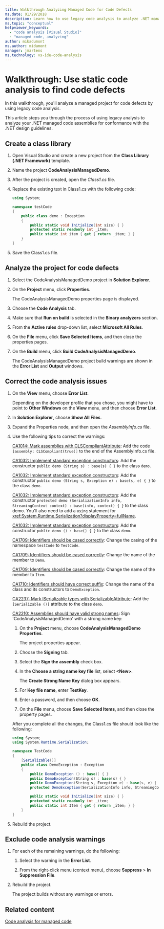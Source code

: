 ```yaml
---
title: Walkthrough Analyzing Managed Code for Code Defects
ms.date: 01/29/2018
description: Learn how to use legacy code analysis to analyze .NET managed code assemblies. See how to check for defects and for conformance with .NET design guidelines.
ms.topic: "conceptual"
helpviewer_keywords:
  - "code analysis [Visual Studio]"
  - "managed code, analyzing"
author: mikadumont
ms.author: midumont
manager: jmartens
ms.technology: vs-ide-code-analysis
---
```

# Walkthrough: Use static code analysis to find code defects


In this walkthrough, you'll analyze a managed project for code defects by using legacy code analysis.

This article steps you through the process of using legacy analysis to analyze your .NET managed code assemblies for conformance with the .NET design guidelines.

## Create a class library

1. Open Visual Studio and create a new project from the **Class Library (.NET Framework)** template.

1. Name the project **CodeAnalysisManagedDemo**.

1. After the project is created, open the *Class1.cs* file.

1. Replace the existing text in Class1.cs with the following code:

   ```csharp
   using System;

   namespace testCode
   {
       public class demo : Exception
       {
           public static void Initialize(int size) { }
           protected static readonly int _item;
           public static int item { get { return _item; } }
       }
   }
   ```

1. Save the Class1.cs file.

## Analyze the project for code defects

1. Select the CodeAnalysisManagedDemo project in **Solution Explorer**.

2. On the **Project** menu, click **Properties**.

   The CodeAnalysisManagedDemo properties page is displayed.

3. Choose the **Code Analysis** tab.

4. Make sure that **Run on build** is selected in the **Binary analyzers** section.

5. From the **Active rules** drop-down list, select **Microsoft All Rules**.

6. On the **File** menu, click **Save Selected Items**, and then close the properties pages.

7. On the **Build** menu, click **Build CodeAnalysisManagedDemo**.

    The CodeAnalysisManagedDemo project build warnings are shown in the **Error List** and **Output** windows.

## Correct the code analysis issues

1. On the **View** menu, choose **Error List**.

    Depending on the developer profile that you chose, you might have to point to **Other Windows** on the **View** menu, and then choose **Error List**.

1. In **Solution Explorer**, choose **Show All Files**.

1. Expand the Properties node, and then open the *AssemblyInfo.cs* file.

1. Use the following tips to correct the warnings:

   [CA1014: Mark assemblies with CLSCompliantAttribute](/dotnet/fundamentals/code-analysis/quality-rules/ca1014): Add the code `[assembly: CLSCompliant(true)]` to the end of the AssemblyInfo.cs file.

   [CA1032: Implement standard exception constructors](/dotnet/fundamentals/code-analysis/quality-rules/ca1032): Add the constructor `public demo (String s) : base(s) { }` to the class `demo`.

   [CA1032: Implement standard exception constructors](/dotnet/fundamentals/code-analysis/quality-rules/ca1032): Add the constructor `public demo (String s, Exception e) : base(s, e) { }` to the class `demo`.

   [CA1032: Implement standard exception constructors](/dotnet/fundamentals/code-analysis/quality-rules/ca1032): Add the constructor `protected demo (SerializationInfo info, StreamingContext context) : base(info, context) { }` to the class demo. You'll also need to add a `using` statement for <xref:System.Runtime.Serialization?displayProperty=fullName>.

   [CA1032: Implement standard exception constructors](/dotnet/fundamentals/code-analysis/quality-rules/ca1032): Add the constructor `public demo () : base() { }` to the class `demo`.

   [CA1709: Identifiers should be cased correctly](../code-quality/ca1709.md): Change the casing of the namespace `testCode` to `TestCode`.

   [CA1709: Identifiers should be cased correctly](../code-quality/ca1709.md): Change the name of the member to `Demo`.

   [CA1709: Identifiers should be cased correctly](../code-quality/ca1709.md): Change the name of the member to `Item`.

   [CA1710: Identifiers should have correct suffix](/dotnet/fundamentals/code-analysis/quality-rules/ca1710): Change the name of the class and its constructors to `DemoException`.

   [CA2237: Mark ISerializable types with SerializableAttribute](/dotnet/fundamentals/code-analysis/quality-rules/ca2237): Add the `[Serializable ()]` attribute to the class `demo`.

   [CA2210: Assemblies should have valid strong names](../code-quality/ca2210.md): Sign 'CodeAnalysisManagedDemo' with a strong name key:

   1. On the **Project** menu, choose **CodeAnalysisManagedDemo Properties**.

      The project properties appear.

   1. Choose the **Signing** tab.

   1. Select the **Sign the assembly** check box.

   1. In the **Choose a string name key file** list, select **\<New>**.

      The **Create Strong Name Key** dialog box appears.

   1. For **Key file name**, enter **TestKey**.

   1. Enter a password, and then choose **OK**.

   1. On the **File** menu, choose **Save Selected Items**, and then close the property pages.

   After you complete all the changes, the Class1.cs file should look like the following:

   ```csharp
   using System;
   using System.Runtime.Serialization;

   namespace TestCode
   {
       [Serializable()]
       public class DemoException : Exception
       {
           public DemoException () : base() { }
           public DemoException(String s) : base(s) { }
           public DemoException(String s, Exception e) : base(s, e) { }
           protected DemoException(SerializationInfo info, StreamingContext context) : base(info, context) { }

           public static void Initialize(int size) { }
           protected static readonly int _item;
           public static int Item { get { return _item; } }
       }
   }
   ```

1. Rebuild the project.

## Exclude code analysis warnings

1. For each of the remaining warnings, do the following:

    1. Select the warning in the **Error List**.

    1. From the right-click menu (context menu), choose **Suppress** > **In Suppression File**.

1. Rebuild the project.

     The project builds without any warnings or errors.

## Related content

[Code analysis for managed code](../code-quality/code-analysis-for-managed-code-overview.md)
